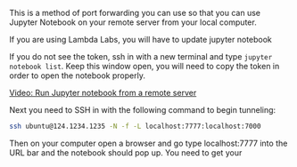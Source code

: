 This is a method of port forwarding you can use so that you can use Jupyter Notebook on your remote server from your local computer.

If you are using Lambda Labs, you will have to update jupyter notebook

If you do not see the token, ssh in with a new terminal and type `jupyter notebook list`.
Keep this window open, you will need to copy the token in order to open the notebook properly.

[Video: Run Jupyter notebook from a remote server](https://www.youtube.com/watch?v=ZhVdA2jSCuA)

Next you need to SSH in with the following command to begin tunneling:
```bash
ssh ubuntu@124.1234.1235 -N -f -L localhost:7777:localhost:7000
```

Then on your computer open a browser and go type localhost:7777 into the URL bar and the notebook should pop up. You need to get your 